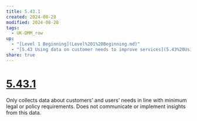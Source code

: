 ```yaml
---
title: 5.43.1
created: 2024-08-28
modified: 2024-08-28
tags:
  - UK-DMM_row
up:
  - "[Level 1 Beginning](Level%201%20Beginning.md)"
  - "[5.43 Using data on customer needs to improve services](5.43%20Using%20data%20on%20customer%20needs%20to%20improve%20services.md)"
share: true
---
```

# [5.43.1](5.43.1.md)

Only collects data about customers’ and users’ needs in line with minimum legal or policy requirements. Does not communicate or implement insights from this data.
